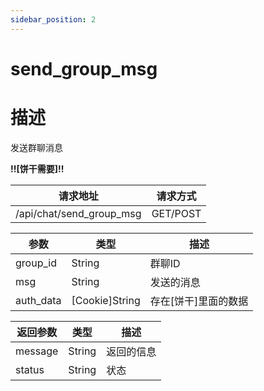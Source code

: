 ```yaml
---
sidebar_position: 2
---
```


# send_group_msg

# 描述

发送群聊消息

**!!\[饼干需要\]!!**

| 请求地址                     | 请求方式     |
|--------------------------|----------|
| /api/chat/send_group_msg | GET/POST |

| 参数        | 类型               | 描述            |
|-----------|------------------|---------------|
| group_id  | String           | 群聊ID          |
| msg       | String           | 发送的消息         |
| auth_data | \[Cookie\]String | 存在\[饼干\]里面的数据 |

| 返回参数    | 类型     | 描述    |
|---------|--------|-------|
| message | String | 返回的信息 |
| status  | String | 状态    |
